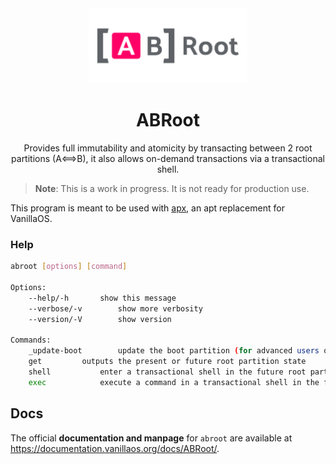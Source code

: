 <div align="center">
  <img src="abroot-logo.svg" height="120">
  <h1 align="center">ABRoot</h1>
  <p align="center">Provides full immutability and atomicity by transacting between 2 root partitions (A⟺B), it also allows on-demand transactions via a transactional shell.</p>
</div>

> **Note**: This is a work in progress. It is not ready for production use.

This program is meant to be used with [apx](https://github.com/vanilla-os/apx), 
an apt replacement for VanillaOS.

### Help

```bash
abroot [options] [command]

Options:
	--help/-h		show this message
	--verbose/-v		show more verbosity
	--version/-V		show version

Commands:
	_update-boot		update the boot partition (for advanced users only)
	get			outputs the present or future root partition state
	shell			enter a transactional shell in the future root partition and switch root on the next boot
	exec			execute a command in a transactional shell in the future root partition and switch to it on the next boot
```

## Docs

The official **documentation and manpage** for `abroot` are available at https://documentation.vanillaos.org/docs/ABRoot/.
